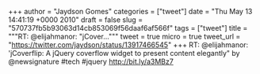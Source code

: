 
+++
author = "Jaydson Gomes"
categories = ["tweet"]
date = "Thu May 13 14:41:19 +0000 2010"
draft = false
slug = "570737fb5b93063d14cb853069f56daaf6af566f"
tags = ["tweet"]
title = """RT: @elijahmanor: "jCover..."""
tweet = true
micro = true
tweet_url = "https://twitter.com/jaydson/status/13917466545"
+++
RT: @elijahmanor: 'jCoverflip: A jQuery coverflow widget to present content elegantly" by @newsignature #tech #jquery http://bit.ly/a3MBz7
